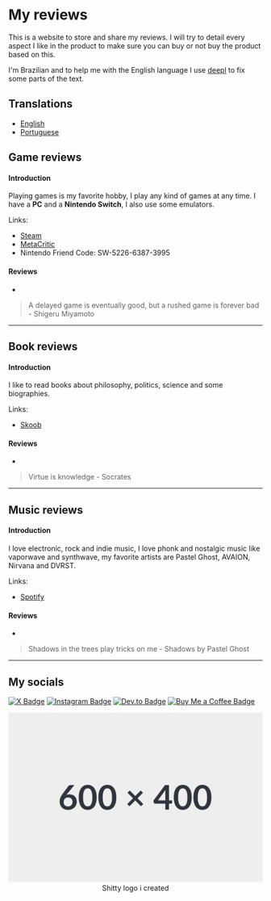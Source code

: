 # My reviews

This is a website to store and share my reviews. I will try to detail every aspect I like in the product to make sure you can buy or not buy the product based on this.

I'm Brazilian and to help me with the English language I use [deepl](https://www.deepl.com/en-US/write) to fix some parts of the text.

## Translations

- [English](../en/README.md)
- [Portuguese](../pt/README.md)

## Game reviews

#### Introduction
Playing games is my favorite hobby, I play any kind of games at any time. I have a **PC** and a **Nintendo Switch**, I also use some emulators.

Links:
- [Steam](https://steamcommunity.com/id/_bevilaqua/)
- [MetaCritic](https://www.metacritic.com/user/bevilaqua/)
- Nintendo Friend Code: SW-5226-6387-3995

#### Reviews

-

> A delayed game is eventually good, but a rushed game is forever bad - Shigeru Miyamoto
---

## Book reviews

#### Introduction
I like to read books about philosophy, politics, science and some biographies.

Links:
- [Skoob](https://www.skoob.com.br/usuario/10229036)

#### Reviews

-

> Virtue is knowledge - Socrates
---

## Music reviews

#### Introduction
I love electronic, rock and indie music, I love phonk and nostalgic music like vaporwave and synthwave, my favorite artists are Pastel Ghost, AVAION, Nirvana and DVRST.

Links:

- [Spotify](https://open.spotify.com/user/srbevilaqua)

#### Reviews

-

> Shadows in the trees play tricks on me - Shadows by Pastel Ghost
---

## My socials
[![X Badge](https://img.shields.io/badge/Twitter%20X-Profile-informational?style=flat&logo=X&logoColor=white&color=5B5B5B)](https://x.com/NoWayBevilaqua)
[![Instagram Badge](https://img.shields.io/badge/Instagram-Profile-informational?style=flat&logo=instagram&logoColor=white&color=5B5B5B)](https://www.instagram.com/bevilaquabruno/)
[![Dev.to Badge](https://img.shields.io/badge/Dev.to-Profile-informational?style=flat&logo=dev.to&logoColor=white&color=5B5B5B)](https://dev.to/bevilaquabruno)
[![Buy Me a Coffee Badge](https://img.shields.io/badge/Buy%20Me%20a%20Coffee-To%20Help%20My%20Studies-informational?style=flat&logo=buymeacoffee&logoColor=white&color=5B5B5B)](https://www.buymeacoffee.com/bevilaqua)

<p align="center">
  <img src="assets/readme/images/logo.svg" />
  <br />
  Shitty logo i created
</p>
